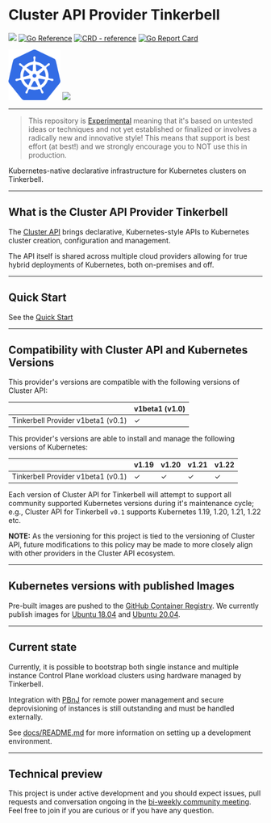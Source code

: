 # Cluster API Provider Tinkerbell

![](https://img.shields.io/badge/Stability-Experimental-red.svg)
[![Go Reference](https://pkg.go.dev/badge/github.com/tinkerbell/cluster-api-provider-tinkerbell.svg)](https://pkg.go.dev/github.com/tinkerbell/cluster-api-provider-tinkerbell)
[![CRD - reference](https://img.shields.io/badge/CRD-reference-2ea44f)](https://doc.crds.dev/github.com/tinkerbell/cluster-api-provider-tinkerbell)
[![Go Report Card](https://goreportcard.com/badge/github.com/tinkerbell/cluster-api-provider-tinkerbell)](https://goreportcard.com/report/github.com/tinkerbell/cluster-api-provider-tinkerbell)

<a href="https://kubernetes.io"><img src="https://github.com/kubernetes/kubernetes/raw/master/logo/logo.png"  height="100"></a>
<a href="https://tinkerbell.org"><img src="https://raw.githubusercontent.com/tinkerbell/artwork/main/Tinkerbell-Logo-Landscape-Dark.png" height="100"></a>

---

> This repository is
[Experimental](https://github.com/equinix-labs/equinix-labs/blob/main/experimental-statement.md)
meaning that it's based on untested ideas or techniques and not yet established
or finalized or involves a radically new and innovative style! This means that
support is best effort (at best!) and we strongly encourage you to NOT use this
in production.

Kubernetes-native declarative infrastructure for Kubernetes clusters on Tinkerbell.

---

## What is the Cluster API Provider Tinkerbell

The [Cluster API][cluster_api] brings declarative, Kubernetes-style APIs to Kubernetes
cluster creation, configuration and management.

The API itself is shared across multiple cloud providers allowing for true hybrid
deployments of Kubernetes, both on-premises and off.

---

## Quick Start

See the [Quick Start](docs/QUICK-START.md)

---

## Compatibility with Cluster API and Kubernetes Versions

This provider's versions are compatible with the following versions of Cluster API:


|                                    | v1beta1 (v1.0) |
| ---------------------------------- | -------------- |
| Tinkerbell Provider v1beta1 (v0.1) | ✓              |


This provider's versions are able to install and manage the following versions of Kubernetes:

|                                     | v1.19 | v1.20 | v1.21 | v1.22 |
| ----------------------------------- | ----- | ----- | ----- | ----- |
| Tinkerbell Provider v1beta1 (v0.1)  | ✓     | ✓     | ✓     | ✓     |

Each version of Cluster API for Tinkerbell will attempt to support all community supported Kubernetes versions during it's maintenance cycle; e.g., Cluster API for Tinkerbell `v0.1` supports Kubernetes 1.19, 1.20, 1.21, 1.22 etc.

**NOTE:** As the versioning for this project is tied to the versioning of Cluster API, future modifications to this
policy may be made to more closely align with other providers in the Cluster API ecosystem.

---

## Kubernetes versions with published Images

Pre-built images are pushed to the [GitHub Container Registry](https://github.com/orgs/tinkerbell/packages?repo_name=cluster-api-provider-tinkerbell). We currently publish images for [Ubuntu 18.04](https://github.com/tinkerbell/cluster-api-provider-tinkerbell/pkgs/container/cluster-api-provider-tinkerbell%2Fubuntu-1804) and [Ubuntu 20.04](https://github.com/tinkerbell/cluster-api-provider-tinkerbell/pkgs/container/cluster-api-provider-tinkerbell%2Fubuntu-2004).

---

## Current state

Currently, it is possible to bootstrap both single instance and multiple instance Control Plane
workload clusters using hardware managed by Tinkerbell.

Integration with [PBnJ](https://github.com/tinkerbell/pbnj) for remote power management
and secure deprovisioning of instances is still outstanding and must be handled externally.

See [docs/README.md](docs/README.md) for more information on setting up a development
environment.

---

## Technical preview

This project is under active development and you should expect issues, pull
requests and conversation ongoing in the [bi-weekly community
meeting](https://github.com/tinkerbell/org/blob/main/COMMUNICATION.md#contributors-mailing-list).
Feel free to join if you are curious or if you have any question.

<!-- links -->
[cluster_api]: https://cluster-api.sigs.k8s.io
